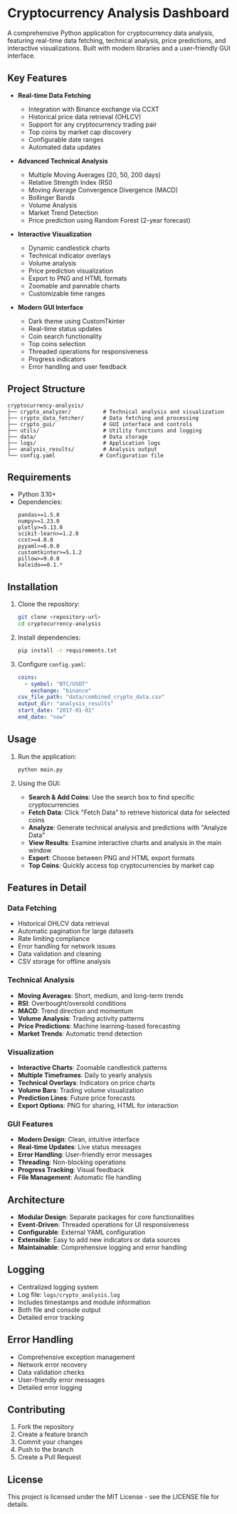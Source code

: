 # Cryptocurrency Analysis Dashboard

A comprehensive Python application for cryptocurrency data analysis, featuring real-time data fetching, technical analysis, price predictions, and interactive visualizations. Built with modern libraries and a user-friendly GUI interface.

## Key Features

- **Real-time Data Fetching**
  - Integration with Binance exchange via CCXT
  - Historical price data retrieval (OHLCV)
  - Support for any cryptocurrency trading pair
  - Top coins by market cap discovery
  - Configurable date ranges
  - Automated data updates

- **Advanced Technical Analysis**
  - Multiple Moving Averages (20, 50, 200 days)
  - Relative Strength Index (RSI)
  - Moving Average Convergence Divergence (MACD)
  - Bollinger Bands
  - Volume Analysis
  - Market Trend Detection
  - Price prediction using Random Forest (2-year forecast)

- **Interactive Visualization**
  - Dynamic candlestick charts
  - Technical indicator overlays
  - Volume analysis
  - Price prediction visualization
  - Export to PNG and HTML formats
  - Zoomable and pannable charts
  - Customizable time ranges

- **Modern GUI Interface**
  - Dark theme using CustomTkinter
  - Real-time status updates
  - Coin search functionality
  - Top coins selection
  - Threaded operations for responsiveness
  - Progress indicators
  - Error handling and user feedback

## Project Structure

```
cryptocurrency-analysis/
├── crypto_analyzer/          # Technical analysis and visualization
├── crypto_data_fetcher/      # Data fetching and processing
├── crypto_gui/               # GUI interface and controls
├── utils/                    # Utility functions and logging
├── data/                     # Data storage
├── logs/                     # Application logs
├── analysis_results/         # Analysis output
└── config.yaml              # Configuration file
```

## Requirements

- Python 3.10+
- Dependencies:
  ```
  pandas>=1.5.0
  numpy>=1.23.0
  plotly>=5.13.0
  scikit-learn>=1.2.0
  ccxt>=4.0.0
  pyyaml>=6.0.0
  customtkinter>=5.1.2
  pillow>=9.0.0
  kaleido==0.1.*
  ```

## Installation

1. Clone the repository:
   ```bash
   git clone <repository-url>
   cd cryptocurrency-analysis
   ```

2. Install dependencies:
   ```bash
   pip install -r requirements.txt
   ```

3. Configure `config.yaml`:
   ```yaml
   coins:
     - symbol: "BTC/USDT"
       exchange: "binance"
   csv_file_path: "data/combined_crypto_data.csv"
   output_dir: "analysis_results"
   start_date: "2017-01-01"
   end_date: "now"
   ```

## Usage

1. Run the application:
   ```bash
   python main.py
   ```

2. Using the GUI:
   - **Search & Add Coins**: Use the search box to find specific cryptocurrencies
   - **Fetch Data**: Click "Fetch Data" to retrieve historical data for selected coins
   - **Analyze**: Generate technical analysis and predictions with "Analyze Data"
   - **View Results**: Examine interactive charts and analysis in the main window
   - **Export**: Choose between PNG and HTML export formats
   - **Top Coins**: Quickly access top cryptocurrencies by market cap

## Features in Detail

### Data Fetching
- Historical OHLCV data retrieval
- Automatic pagination for large datasets
- Rate limiting compliance
- Error handling for network issues
- Data validation and cleaning
- CSV storage for offline analysis

### Technical Analysis
- **Moving Averages**: Short, medium, and long-term trends
- **RSI**: Overbought/oversold conditions
- **MACD**: Trend direction and momentum
- **Volume Analysis**: Trading activity patterns
- **Price Predictions**: Machine learning-based forecasting
- **Market Trends**: Automatic trend detection

### Visualization
- **Interactive Charts**: Zoomable candlestick patterns
- **Multiple Timeframes**: Daily to yearly analysis
- **Technical Overlays**: Indicators on price charts
- **Volume Bars**: Trading volume visualization
- **Prediction Lines**: Future price forecasts
- **Export Options**: PNG for sharing, HTML for interaction

### GUI Features
- **Modern Design**: Clean, intuitive interface
- **Real-time Updates**: Live status messages
- **Error Handling**: User-friendly error messages
- **Threading**: Non-blocking operations
- **Progress Tracking**: Visual feedback
- **File Management**: Automatic file handling

## Architecture

- **Modular Design**: Separate packages for core functionalities
- **Event-Driven**: Threaded operations for UI responsiveness
- **Configurable**: External YAML configuration
- **Extensible**: Easy to add new indicators or data sources
- **Maintainable**: Comprehensive logging and error handling

## Logging

- Centralized logging system
- Log file: `logs/crypto_analysis.log`
- Includes timestamps and module information
- Both file and console output
- Detailed error tracking

## Error Handling

- Comprehensive exception management
- Network error recovery
- Data validation checks
- User-friendly error messages
- Detailed error logging

## Contributing

1. Fork the repository
2. Create a feature branch
3. Commit your changes
4. Push to the branch
5. Create a Pull Request

## License

This project is licensed under the MIT License - see the LICENSE file for details.
